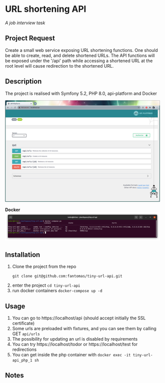 # URL shortening API
_A job interview task_

## Project Request
Create a small web service exposing URL shortening functions. One should be able to create, read, and delete shortened URLs.
The API functions will be exposed under the '/api' path while accessing a shortened URL at the root level will cause redirection to the shortened URL.

## Description
The project is realised with Symfony 5.2, PHP 8.0, api-platform and Docker

![UI](public/img/UI.png?raw=true "UI")

**Docker**
![Docker Containers](public/img/docker_containers.png?raw=true "Docker Containers")

## Installation
1. Clone the project from the repo
    ```
    git clone git@github.com:fantomas/tiny-url-api.git
    ```
2. enter the project `cd tiny-url-api`
3. run docker containers `docker-compose up -d`

## Usage
1. You can go to https://localhost/api (should accept initially the SSL certificate)
2. Some urls are preloaded with fixtures, and you can see them by calling GET `api/urls`
3. The possibility for updating an url is disabled by requirements
4. You can try https://localhost/todor or https://localhost/test for redirections
5. You can get inside the php container with `docker exec -it tiny-url-api_php_1 sh`

## Notes


